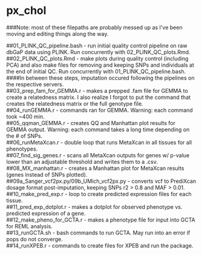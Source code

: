 # px_chol
###Note: most of these filepaths are probably messed up as I've been moving and editing things along the way.

##01_PLINK_QC_pipeline.bash - run initial quality control pipeline on raw dbGaP data using PLINK. Run concurrently with 02_PLINK_QC_plots.Rmd.  
##02_PLINK_QC_plots.Rmd - make plots during quality control (including PCA) and also make files for removing and keeping SNPs and individuals at the end of initial QC. Run concurrently with 01_PLINK_QC_pipeline.bash.  
####In between these steps, imputation occured following the pipelines on the respective servers.  
##03_prep_fam_for_GEMMA.r - makes a prepped .fam file for GEMMA to create a relatedness matrix. I also realize I forgot to put the command that creates the relatedness matrix or the full genotype file.  
##04_runGEMMA.r - commands ran for GEMMA. Warning: each command took ~400 min.  
##05_qqman_GEMMA.r - creates QQ and Manhattan plot results for GEMMA output. Warning: each command takes a long time depending on the # of SNPs.  
##06_runMetaXcan.r - double loop that runs MetaXcan in all tissues for all phenotypes.  
##07_find_sig_genes.r - scans all MetaXcan outputs for genes w/ p-value lower than an adjustable threshold and writes them to a .csv.  
##08_MX_manhattan.r - creates a Manhattan plot for MetaXcan results (genes instead of SNPs plotted).  
##09a_Sanger_vcf2px.py/09b_UMich_vcf2px.py - converts vcf to PrediXcan dosage format post-imputation, keeping SNPs r2 > 0.8 and MAF > 0.01.  
##10_make_pred_exp.r - loop to create predicted expression files for each tissue.  
##11_pred_exp_dotplot.r - makes a dotplot for observed phenotype vs. predicted expression of a gene.  
##12_make_pheno_for_GCTA.r - makes a phenotype file for input into GCTA for REML analysis.  
##13_runGCTA.sh - bash commands to run GCTA. May run into an error if pops do not converge.  
##14_runXPEB.r - commands to create files for XPEB and run the package.  



